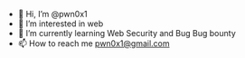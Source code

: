 - 👋 Hi, I’m @pwn0x1
- 👀 I’m interested in web
- 🌱 I’m currently learning Web Security and Bug Bug bounty
- 📫 How to reach me pwn0x1@gmail.com

<!---
pwn0x1/pwn0x1 is a ✨ special ✨ repository because its `README.md` (this file) appears on your GitHub profile.
You can click the Preview link to take a look at your changes.
--->
